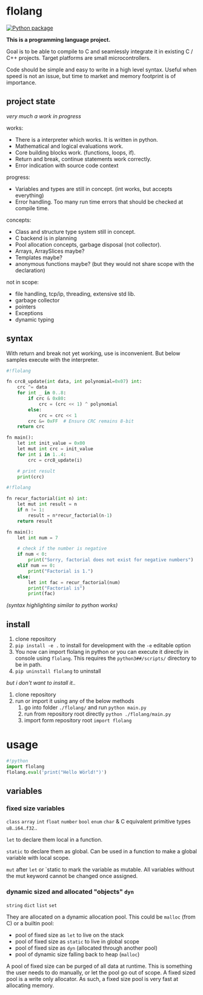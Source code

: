 # flolang

[![Python package](https://github.com/ftobler/flolang/actions/workflows/python-package.yml/badge.svg)](https://github.com/ftobler/flolang/actions/workflows/python-package.yml)

**This is a programming language project.**

Goal is to be able to compile to C and seamlessly integrate it in existing C / C++ projects. Target platforms are small microcontrollers.

Code should be simple and easy to write in a high level syntax. Useful when speed is not an issue, but time to market and memory footprint is of importance.

## project state

*very much a work in progress*

works:
* There is a interpreter which works. It is written in python.
* Mathematical and logical evaluations work.
* Core building blocks work. (functions, loops, if).
* Return and break, continue statements work correctly.
* Error indication with source code context

progress:
* Variables and types are still in concept. (int works, but accepts everything)
* Error handling. Too many run time errors that should be checked at compile time.

concepts:
* Class and structure type system still in concept.
* C backend is in planning
* Pool allocation concepts, garbage disposal (not collector).
* Arrays, ArraySlices maybe?
* Templates maybe?
* anonymous functions maybe? (but they would not share scope with the declaration)

not in scope:
* file handling, tcp/ip, threading, extensive std lib.
* garbage collector
* pointers
* Exceptions
* dynamic typing


## syntax

With return and break not yet working, use is inconvenient. But below samples execute with the interpreter.
```python
#!flolang

fn crc8_update(int data, int polynomial=0x07) int:
    crc ^= data
    for int _ in 0..8:
        if crc & 0x80:
            crc = (crc << 1) ^ polynomial
        else:
            crc = crc << 1
        crc &= 0xFF  # Ensure CRC remains 8-bit
    return crc

fn main():
    let int init_value = 0x00
    let mut int crc = init_value
    for int i in 1..4:
        crc = crc8_update(i)

    # print result
    print(crc)
```

```python
#!flolang

fn recur_factorial(int n) int:
    let mut int result = n
    if n != 1:
        result = n*recur_factorial(n-1)
    return result

fn main():
    let int num = 7

    # check if the number is negative
    if num < 0:
        print("Sorry, factorial does not exist for negative numbers")
    elif num == 0:
        print("Factorial is 1.")
    else:
        let int fac = recur_factorial(num)
        print("Factorial is")
        print(fac)
```
*(syntax highlighting similar to python works)*

## install

1. clone repository
2. `pip install -e .` to install for development with the `-e` editable option
3. You now can import flolang in python or you can execute it directly in console using `flolang`. This requires the `python3##/scripts/` directory to be in path.
4. `pip uninstall flolang` to uninstall

*but i don't want to install it..*

1. clone repository
2. run or import it using any of the below methods
    1. go into folder `./flolang/` and run `python main.py`
    2. run from repository root directly `python ./flolang/main.py`
    3. import form repository root `import flolang`

# usage

```python
#!python
import flolang
flolang.eval('print("Hello Wörld!")')
```

## variables

### fixed size variables
`class` `array` `int` `float` `number` `bool` `enum` `char` & C equivalent primitive types `u8`..`i64`..`f32`..

`let` to declare them local in a function.

`static` to declare them as global. Can be used in a function to make a global variable with local scope.

`mut` after `let` or `static  to mark the variable as mutable. All variables without the mut keyword cannot be changed once assigned.

### dynamic sized and allocated "objects" `dyn`
`string` `dict` `list` `set`

They are allocated on a dynamic allocation pool. This could be `malloc` (from C) or a builtin pool:
 * pool of fixed size as `let` to live on the stack
 * pool of fixed size as `static` to live in global scope
 * pool of fixed size as `dyn` (allocated through another pool)
 * pool of dynamic size falling back to heap (`malloc`)

A pool of fixed size can be purged of all data at runtime. This is something the user needs to do manually, or let the pool go out of scope. A fixed sized pool is a write only allocator. As such, a fixed size pool is very fast at allocating memory.
